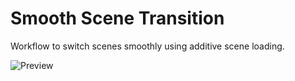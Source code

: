 
# Smooth Scene Transition

Workflow to switch scenes smoothly using additive scene loading.

![Preview][preview]

[preview]: Art/preview.gif "Preview"